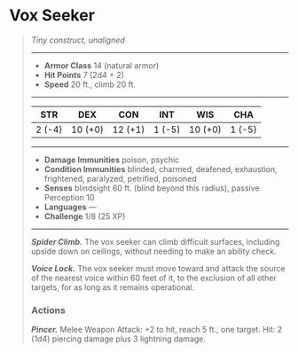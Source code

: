 # Vox Seeker
>*Tiny construct, unaligned*
>___
>- **Armor Class** 14 (natural armor)
>- **Hit Points** 7 (2d4 + 2)
>- **Speed** 20 ft., climb 20 ft.
>___
>|STR|DEX|CON|INT|WIS|CHA|
>|:---:|:---:|:---:|:---:|:---:|:---:|
>|2 (-4)|10 (+0)|12 (+1)|1 (-5)|10 (+0)|1 (-5)|
>___
>- **Damage Immunities** poison, psychic
>- **Condition Immunities** blinded, charmed, deafened, exhaustion, frightened, paralyzed, petrified, poisoned
>- **Senses** blindsight 60 ft. (blind beyond this radius), passive Perception 10
>- **Languages** —
>- **Challenge** 1/8 (25 XP)
>___
>***Spider Climb.*** The vox seeker can climb difficult surfaces, including upside down on ceilings, without needing to make an ability check.  
>
>***Voice Lock.*** The vox seeker must move toward and attack the source of the nearest voice within 60 feet of it, to the exclusion of all other targets, for as long as it remains operational.  
>
>### Actions
>***Pincer.*** Melee Weapon Attack: +2 to hit, reach 5 ft., one target. Hit: 2 (1d4) piercing damage plus 3 lightning damage.